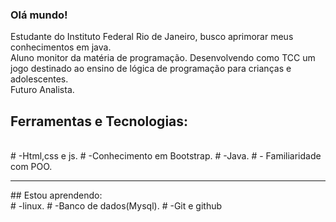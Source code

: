 ### Olá mundo! 


Estudante do Instituto Federal Rio de Janeiro, busco aprimorar meus conhecimentos em java.<br>
Aluno monitor da matéria de programação.
Desenvolvendo como TCC um jogo destinado ao ensino de lógica de programação para crianças e adolescentes.
<br>
Futuro Analista.
## Ferramentas e Tecnologias:
<br>
# -Html,css e js.
# -Conhecimento em Bootstrap.
# -Java.
# - Familiaridade com POO.
<br><hr>
## Estou aprendendo:
<br>
# -linux.
# -Banco de dados(Mysql).
# -Git e github





